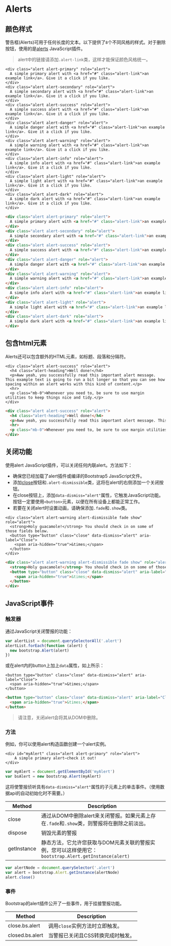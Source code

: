 # Alerts

## 颜色样式

警告框(Alerts)可用于任何长度的文本。以下提供了`8`个不同风格的样式。对于删除按钮，使用的是[alerts](#dismissing) JavaScript插件。

> alert中的链接请添加`.alert-link`类，这样才能保证颜色风格统一。

```demo
<div class="alert alert-primary" role="alert">
  A simple primary alert with <a href="#" class="alert-link">an example link</a>. Give it a click if you like.
</div>
<div class="alert alert-secondary" role="alert">
  A simple secondary alert with <a href="#" class="alert-link">an example link</a>. Give it a click if you like.
</div>
<div class="alert alert-success" role="alert">
  A simple success alert with <a href="#" class="alert-link">an example link</a>. Give it a click if you like.
</div>
<div class="alert alert-danger" role="alert">
  A simple danger alert with <a href="#" class="alert-link">an example link</a>. Give it a click if you like.
</div>
<div class="alert alert-warning" role="alert">
  A simple warning alert with <a href="#" class="alert-link">an example link</a>. Give it a click if you like.
</div>
<div class="alert alert-info" role="alert">
  A simple info alert with <a href="#" class="alert-link">an example link</a>. Give it a click if you like.
</div>
<div class="alert alert-light" role="alert">
  A simple light alert with <a href="#" class="alert-link">an example link</a>. Give it a click if you like.
</div>
<div class="alert alert-dark" role="alert">
  A simple dark alert with <a href="#" class="alert-link">an example link</a>. Give it a click if you like.
</div>
```

```html
<div class="alert alert-primary" role="alert">
  A simple primary alert with <a href="#" class="alert-link">an example link</a>. Give it a click if you like.
</div>
<div class="alert alert-secondary" role="alert">
  A simple secondary alert with <a href="#" class="alert-link">an example link</a>. Give it a click if you like.
</div>
<div class="alert alert-success" role="alert">
  A simple success alert with <a href="#" class="alert-link">an example link</a>. Give it a click if you like.
</div>
<div class="alert alert-danger" role="alert">
  A simple danger alert with <a href="#" class="alert-link">an example link</a>. Give it a click if you like.
</div>
<div class="alert alert-warning" role="alert">
  A simple warning alert with <a href="#" class="alert-link">an example link</a>. Give it a click if you like.
</div>
<div class="alert alert-info" role="alert">
  A simple info alert with <a href="#" class="alert-link">an example link</a>. Give it a click if you like.
</div>
<div class="alert alert-light" role="alert">
  A simple light alert with <a href="#" class="alert-link">an example link</a>. Give it a click if you like.
</div>
<div class="alert alert-dark" role="alert">
  A simple dark alert with <a href="#" class="alert-link">an example link</a>. Give it a click if you like.
</div>
```

## 包含html元素

Alerts还可以包含额外的HTML元素，如标题、段落和分隔符。

```demo
<div class="alert alert-success" role="alert">
  <h4 class="alert-heading">Well done!</h4>
  <p>Aww yeah, you successfully read this important alert message. This example text is going to run a bit longer so that you can see how spacing within an alert works with this kind of content.</p>
  <hr>
  <p class="mb-0">Whenever you need to, be sure to use margin utilities to keep things nice and tidy.</p>
</div>
```

```html
<div class="alert alert-success" role="alert">
  <h4 class="alert-heading">Well done!</h4>
  <p>Aww yeah, you successfully read this important alert message. This example text is going to run a bit longer so that you can see how spacing within an alert works with this kind of content.</p>
  <hr>
  <p class="mb-0">Whenever you need to, be sure to use margin utilities to keep things nice and tidy.</p>
</div>
```

## 关闭功能

使用alert JavaScript插件，可以关闭任何内联alert。方法如下：

- 确保您已经加载了alert插件或编译的Bootstrap5 JavaScript文件。
- 添加[close](/bootstrap5/components?id=关闭按钮)按钮和`.alert-dismissible`类，这将在alert的右侧添加一个关闭按钮。
- 在close按钮上，添加`data-dismiss="alert"`属性，它触发JavaScript功能。按钮一定要使用`<button>`元素，以便在所有设备上都能正常工作。
- 若要在关闭alert时设置动画，请确保添加`.fade`和`.show`类。

```demo
<div class="alert alert-warning alert-dismissible fade show" role="alert">
  <strong>Holy guacamole!</strong> You should check in on some of those fields below.
  <button type="button" class="close" data-dismiss="alert" aria-label="Close">
    <span aria-hidden="true">&times;</span>
  </button>
</div>
```

```html
<div class="alert alert-warning alert-dismissible fade show" role="alert">
  <strong>Holy guacamole!</strong> You should check in on some of those fields below.
  <button type="button" class="close" data-dismiss="alert" aria-label="Close">
    <span aria-hidden="true">&times;</span>
  </button>
</div>
```

## JavaScript事件

### 触发器 <!-- {docsify-ignore} -->

通过JavaScript关闭警报的功能：

```js
var alertList = document.querySelectorAll('.alert')
alertList.forEach(function (alert) {
  new bootstrap.Alert(alert)
})

```

或在alert内的button上加上`data`属性，如上所示：

```demo
<button type="button" class="close" data-dismiss="alert" aria-label="Close">
  <span aria-hidden="true">&times;</span>
</button>

```

```html
<button type="button" class="close" data-dismiss="alert" aria-label="Close">
  <span aria-hidden="true">&times;</span>
</button>

```

> 请注意，关闭alert会将其从DOM中删除。

### 方法 <!-- {docsify-ignore} -->

例如，你可以使用alert构造函数创建一个alert实例。

```demo
<div id="myAlert" class="alert alert-primary" role="alert">
    A simple primary alert—check it out!
</div>
```

```js
var myAlert = document.getElementById('myAlert')
var bsAlert = new bootstrap.Alert(myAlert)
```

这将使警报侦听具有`data-dismiss="alert"`属性的子元素上的单击事件。（使用数据api的自动初始化时不需要。）

|Method|Description|
|------|-----------|
|close|通过从DOM中删除alert来关闭警报。如果元素上存在`.fade`和`.show`类，则警报将在删除之前淡出。|
|dispose|销毁元素的警报|
|getInstance|静态方法，它允许您获取与DOM元素关联的警报实例，您可以这样使用它：`bootstrap.Alert.getInstance(alert)`|

```js
var alertNode = document.querySelector('.alert')
var alert = bootstrap.Alert.getInstance(alertNode)
alert.close()
```

### 事件 <!-- {docsify-ignore} -->

Bootstrap的alert插件公开了一些事件，用于挂接警报功能。

|Method|Description|
|------|-----------|
|close.bs.alert|调用`close`实例方法时立即触发。|
|closed.bs.alert|当警报已关闭且CSS转换完成时触发。|
